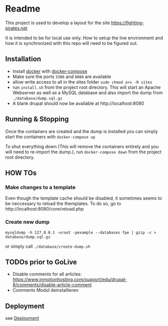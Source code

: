 # Readme
This project is used to develop a layout for the site https://fighting-pirates.net 

It is intended to be for local use only. How to setup the live environment and how it is synchronized with this repo will need to be figured out. 

## Installation
  * Install [docker](https://www.docker.com) with [docker-compose](https://docs.docker.com/compose/)
  * Make sure the ports `3306` and `8080` are available
  * allow write access to all in the sites folder `sudo chmod a+x -R sites` 
  * run `install.sh` from the project root directory. This will start an Apache Webserver as well as a MySQL database and also import the dump from `./database/dump.sql.gz`
  * A blank drupal should now be available at http://localhost:8080

## Running & Stopping
Once the containers are created and the dump is installed you can simply start the containers with `docker-compose up`

To shut everything down (This will remove the containers entirely and you will need to re-import the dump.), run `docker-compose down` from the project root directory.

## HOW TOs

### Make changes to a template
Even though the template cache should be disabled, it sometimes seems to be neccessary to reload the themplates. To do so, go to http://localhost:8080/core/reload.php

### Create new dump

```
mysqldump -h 127.0.0.1 -uroot -pexample --databases fpe | gzip -c > database/dump.sql.gz 
```

or simply call ```./database/create-dump.sh```

## TODOs prior to GoLive

* Disable comments for all articles: https://www.inmotionhosting.com/support/edu/drupal-8/comments/disable-article-comment
* Comments Modul deinstallieren

## Deployment
see [Deployment](https://github.com/marschwar/fpe-homepage/blob/master/Deployment.md)